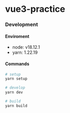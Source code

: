 # vue3-practice

### Development

#### Enviroment

- node: v18.12.1
- yarn: 1.22.19

#### Commands

```bash
# setup
yarn setup

# develop
yarn dev

# build
yarn build
```

